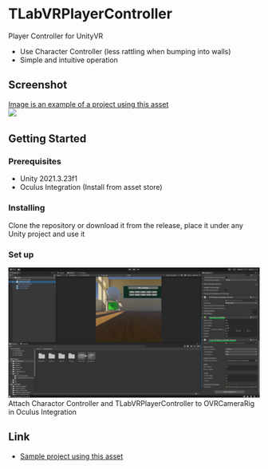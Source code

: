 # TLabVRPlayerController
Player Controller for UnityVR  
- Use Character Controller (less rattling when bumping into walls)  
- Simple and intuitive operation

## Screenshot
[Image is an example of a project using this asset](https://github.com/TLabAltoh/VR_Classroom)  
<img src="Media/tlab-vrplayer-controller.gif" width="256">  

## Getting Started
### Prerequisites
- Unity 2021.3.23f1  
- Oculus Integration (Install from asset store)  
### Installing
Clone the repository or download it from the release, place it under any Unity project and use it
### Set up
![TLabVRPlayerController Capture](Media/set-up.png)  
Attach Charactor Controller and TLabVRPlayerController to OVRCameraRig in Oculus Integration
## Link
- [Sample project using this asset](https://github.com/TLabAltoh/VR_Classroom)
